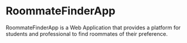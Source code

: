 # RoommateFinderApp
RoommateFinderApp is a Web Application that provides a platform for students and professional to find roommates of their preference.
